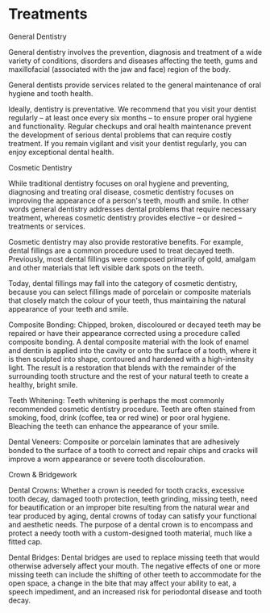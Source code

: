 # Treatments

General Dentistry

General dentistry involves the prevention, diagnosis and treatment of a wide variety of conditions, disorders and diseases affecting the teeth, gums and maxillofacial (associated with the jaw and face) region of the body.

General dentists provide services related to the general maintenance of oral hygiene and tooth health.

Ideally, dentistry is preventative. We recommend that you visit your dentist regularly – at least once every six months – to ensure proper oral hygiene and functionality. Regular checkups and oral health maintenance prevent the development of serious dental problems that can require costly treatment. If you remain vigilant and visit your dentist regularly, you can enjoy exceptional dental health.

Cosmetic Dentistry

While traditional dentistry focuses on oral hygiene and preventing, diagnosing and treating oral disease, cosmetic dentistry focuses on improving the appearance of a person's teeth, mouth and smile. In other words general dentistry addresses dental problems that require necessary treatment, whereas cosmetic dentistry provides elective – or desired – treatments or services.

Cosmetic dentistry may also provide restorative benefits. For example, dental fillings are a common procedure used to treat decayed teeth. Previously, most dental fillings were composed primarily of gold, amalgam and other materials that left visible dark spots on the teeth.

Today, dental fillings may fall into the category of cosmetic dentistry, because you can select fillings made of porcelain or composite materials that closely match the colour of your teeth, thus maintaining the natural appearance of your teeth and smile. 

  Composite Bonding: Chipped, broken, discoloured or decayed teeth may be repaired or have their appearance corrected     using a procedure called composite bonding. A dental composite material with the look of enamel and dentin is applied   into the cavity or onto the surface of a tooth, where it is then sculpted into shape, contoured and hardened with a     high-intensity light. The result is a restoration that blends with the remainder of the surrounding tooth structure     and the rest of your natural teeth to create a healthy, bright smile.

  Teeth Whitening: Teeth whitening is perhaps the most commonly recommended cosmetic dentistry procedure. Teeth are       often stained from smoking, food, drink (coffee, tea or red wine) or poor oral hygiene. Bleaching the teeth can         enhance the appearance of your smile.

  Dental Veneers: Composite or porcelain laminates that are adhesively bonded to the surface of a tooth to correct and    repair chips and cracks will improve a worn appearance or severe tooth discolouration.
  
Crown & Bridgework

Dental Crowns: Whether a crown is needed for tooth cracks, excessive tooth decay, damaged tooth protection, teeth grinding, missing teeth, need for beautification or an improper bite resulting from the natural wear and tear produced by aging, dental crowns of today can satisfy your functional and aesthetic needs. The purpose of a dental crown is to encompass and protect a needy tooth with a custom-designed tooth material, much like a fitted cap.

Dental Bridges: Dental bridges are used to replace missing teeth that would otherwise adversely affect your mouth. The negative effects of one or more missing teeth can include the shifting of other teeth to accommodate for the open space, a change in the bite that may affect your ability to eat, a speech impediment, and an increased risk for periodontal disease and tooth decay.




